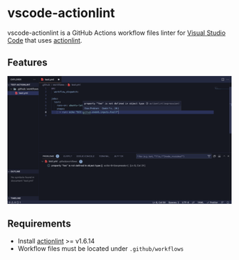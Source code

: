 # vscode-actionlint

vscode-actionlint is a GitHub Actions workflow files linter for [Visual Studio Code](https://code.visualstudio.com/) that uses [actionlint](https://github.com/rhysd/actionlint).

## Features

![actionlintexample](img/actionlint_demo.png)

## Requirements

- Install [actionlint](https://github.com/rhysd/actionlint) >=  v1.6.14
- Workflow files must be located under `.github/workflows`
